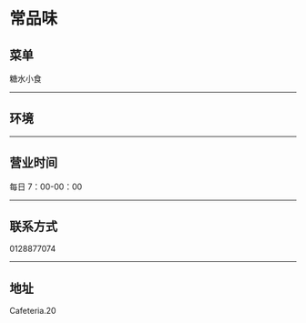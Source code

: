# 常品味

## 菜单

糖水小食

---

## 环境

---

## 营业时间

每日 7：00-00：00

---

## 联系方式

0128877074

---

## 地址

Cafeteria.20
